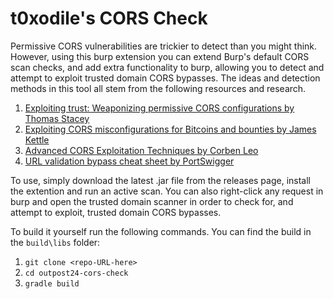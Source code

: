 # t0xodile's CORS Check
Permissive CORS vulnerabilities are trickier to detect than you might think. However, using this burp extension you can extend Burp's default CORS scan checks, and add extra functionality to burp, allowing you to detect and attempt to exploit trusted domain CORS bypasses. The ideas and detection methods in this tool all stem from the following resources and research. 

1. [Exploiting trust: Weaponizing permissive CORS configurations by Thomas Stacey](https://outpost24.com/blog/exploiting-permissive-cors-configurations/)
2. [Exploiting CORS misconfigurations for Bitcoins and bounties by James Kettle](https://portswigger.net/research/exploiting-cors-misconfigurations-for-bitcoins-and-bounties)
3. [Advanced CORS Exploitation Techniques by Corben Leo](https://corben.io/blog/18-6-16-advanced-cors-techniques)
4. [URL validation bypass cheat sheet by PortSwigger](https://portswigger.net/web-security/ssrf/url-validation-bypass-cheat-sheet)

To use, simply download the latest .jar file from the releases page, install the extention and run an active scan. You can also right-click any request in burp and open the trusted domain scanner in order to check for, and attempt to exploit, trusted domain CORS bypasses. 

To build it yourself run the following commands. You can find the build in the `build\libs` folder:
1. `git clone <repo-URL-here>`
2. `cd outpost24-cors-check`
3. `gradle build`
